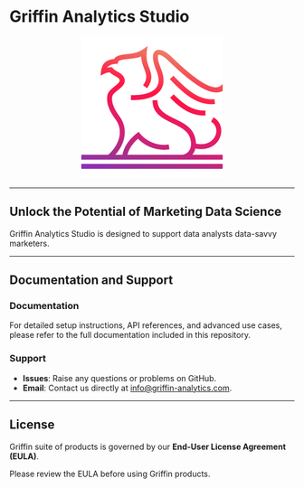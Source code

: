 # Griffin Analytics Studio

<p align="center">
  <img src="images/logo.png" alt="Griffin Logo">
</p>

---

## Unlock the Potential of Marketing Data Science

Griffin Analytics Studio is designed to support data analysts data-savvy marketers. 

---

## Documentation and Support

### Documentation
For detailed setup instructions, API references, and advanced use cases, please refer to the full documentation included in this repository.

### Support
- **Issues**: Raise any questions or problems on GitHub.
- **Email**: Contact us directly at info@griffin-analytics.com.

---

## License

Griffin suite of products is governed by our **End-User License Agreement (EULA)**.

Please review the EULA before using Griffin products.

